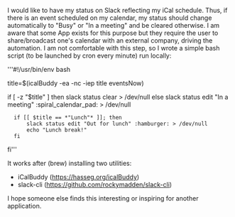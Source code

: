 I would like to have my status on Slack reflecting my iCal schedule. Thus, if there is an event scheduled on my calendar, my status should change automatically to "Busy" or "In a meeting" and be cleared otherwise.
I am aware that some App exists for this purpose but they require the user to share/broadcast one's calendar with an external company, driving the automation. I am not comfortable with this step, so I wrote a simple bash script (to be launched by cron every minute) run locally:

'''#!/usr/bin/env bash

title=$(icalBuddy -ea -nc -iep title eventsNow)

if [ -z "$title" ]
then
	  slack status clear > /dev/null
else
	  slack status edit "In a meeting" :spiral_calendar_pad: > /dev/null

	  if [[ $title == *"Lunch"* ]]; then
       	  slack status edit "Out for lunch" :hamburger: > /dev/null
		  echo "Lunch break!"
      fi
fi'''

It works after (brew) installing two utilities:
- iCalBuddy (https://hasseg.org/icalBuddy)
- slack-cli (https://github.com/rockymadden/slack-cli)

I hope someone else finds this interesting or inspiring for another application.
